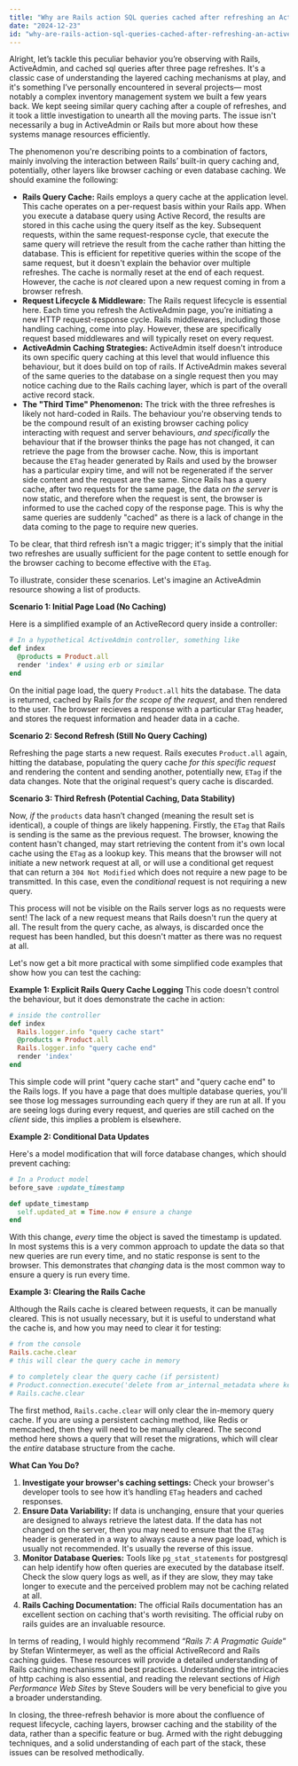 ```yaml
---
title: "Why are Rails action SQL queries cached after refreshing an ActiveAdmin page three times?"
date: "2024-12-23"
id: "why-are-rails-action-sql-queries-cached-after-refreshing-an-activeadmin-page-three-times"
---
```


Alright, let’s tackle this peculiar behavior you’re observing with Rails, ActiveAdmin, and cached sql queries after three page refreshes. It's a classic case of understanding the layered caching mechanisms at play, and it's something I’ve personally encountered in several projects— most notably a complex inventory management system we built a few years back. We kept seeing similar query caching after a couple of refreshes, and it took a little investigation to unearth all the moving parts. The issue isn't necessarily a bug in ActiveAdmin or Rails but more about how these systems manage resources efficiently.

The phenomenon you're describing points to a combination of factors, mainly involving the interaction between Rails’ built-in query caching and, potentially, other layers like browser caching or even database caching. We should examine the following:

*   **Rails Query Cache:** Rails employs a query cache at the application level. This cache operates on a per-request basis within your Rails app. When you execute a database query using Active Record, the results are stored in this cache using the query itself as the key. Subsequent requests, within the same request-response cycle, that execute the same query will retrieve the result from the cache rather than hitting the database. This is efficient for repetitive queries within the scope of the same request, but it doesn't explain the behavior over multiple refreshes. The cache is normally reset at the end of each request. However, the cache is *not* cleared upon a new request coming in from a browser refresh.
*   **Request Lifecycle & Middleware:** The Rails request lifecycle is essential here. Each time you refresh the ActiveAdmin page, you’re initiating a new HTTP request-response cycle. Rails middlewares, including those handling caching, come into play. However, these are specifically request based middlewares and will typically reset on every request.
*   **ActiveAdmin Caching Strategies:** ActiveAdmin itself doesn't introduce its own specific query caching at this level that would influence this behaviour, but it does build on top of rails. If ActiveAdmin makes several of the same queries to the database on a single request then you may notice caching due to the Rails caching layer, which is part of the overall active record stack.
*   **The "Third Time" Phenomenon:** The trick with the three refreshes is likely not hard-coded in Rails. The behaviour you're observing tends to be the compound result of an existing browser caching policy interacting with request and server behaviours, *and specifically* the behaviour that if the browser thinks the page has not changed, it can retrieve the page from the browser cache. Now, this is important because the `ETag` header generated by Rails and used by the browser has a particular expiry time, and will not be regenerated if the server side content and the request are the same. Since Rails has a query cache, after two requests for the same page, the data *on the server* is now static, and therefore when the request is sent, the browser is informed to use the cached copy of the response page. This is why the same queries are suddenly "cached" as there is a lack of change in the data coming to the page to require new queries.

To be clear, that third refresh isn't a magic trigger; it's simply that the initial two refreshes are usually sufficient for the page content to settle enough for the browser caching to become effective with the `ETag`.

To illustrate, consider these scenarios. Let's imagine an ActiveAdmin resource showing a list of products.

**Scenario 1: Initial Page Load (No Caching)**

Here is a simplified example of an ActiveRecord query inside a controller:

```ruby
# In a hypothetical ActiveAdmin controller, something like
def index
  @products = Product.all
  render 'index' # using erb or similar
end
```

On the initial page load, the query `Product.all` hits the database. The data is returned, cached by Rails *for the scope of the request*, and then rendered to the user. The browser recieves a response with a particular `ETag` header, and stores the request information and header data in a cache.

**Scenario 2: Second Refresh (Still No Query Caching)**

Refreshing the page starts a new request. Rails executes `Product.all` again, hitting the database, populating the query cache *for this specific request* and rendering the content and sending another, potentially new, `ETag` if the data changes. Note that the original request's query cache is discarded.

**Scenario 3: Third Refresh (Potential Caching, Data Stability)**

Now, *if* the `products` data hasn’t changed (meaning the result set is identical), a couple of things are likely happening. Firstly, the `ETag` that Rails is sending is the same as the previous request. The browser, knowing the content hasn't changed, may start retrieving the content from it's own local cache using the `ETag` as a lookup key. This means that the browser will not initiate a new network request at all, or will use a conditional get request that can return a `304 Not Modified` which does not require a new page to be transmitted. In this case, even the *conditional* request is not requiring a new query.

This process will not be visible on the Rails server logs as no requests were sent! The lack of a new request means that Rails doesn't run the query at all. The result from the query cache, as always, is discarded once the request has been handled, but this doesn't matter as there was no request at all.

Let's now get a bit more practical with some simplified code examples that show how you can test the caching:

**Example 1: Explicit Rails Query Cache Logging**
This code doesn't control the behaviour, but it does demonstrate the cache in action:

```ruby
# inside the controller
def index
  Rails.logger.info "query cache start"
  @products = Product.all
  Rails.logger.info "query cache end"
  render 'index'
end
```

This simple code will print "query cache start" and "query cache end" to the Rails logs. If you have a page that does multiple database queries, you'll see those log messages surrounding each query if they are run at all. If you are seeing logs during every request, and queries are still cached on the *client* side, this implies a problem is elsewhere.

**Example 2: Conditional Data Updates**

Here's a model modification that will force database changes, which should prevent caching:

```ruby
# In a Product model
before_save :update_timestamp

def update_timestamp
  self.updated_at = Time.now # ensure a change
end
```

With this change, *every* time the object is saved the timestamp is updated. In most systems this is a very common approach to update the data so that new queries are run every time, and no static response is sent to the browser. This demonstrates that *changing* data is the most common way to ensure a query is run every time.

**Example 3: Clearing the Rails Cache**

Although the Rails cache is cleared between requests, it can be manually cleared. This is not usually necessary, but it is useful to understand what the cache is, and how you may need to clear it for testing:

```ruby
# from the console
Rails.cache.clear
# this will clear the query cache in memory

# to completely clear the query cache (if persistent)
# Product.connection.execute('delete from ar_internal_metadata where key="schema_migrations"')
# Rails.cache.clear
```

The first method, `Rails.cache.clear` will only clear the in-memory query cache. If you are using a persistent caching method, like Redis or memcached, then they will need to be manually cleared. The second method here shows a query that will reset the migrations, which will clear the *entire* database structure from the cache.

**What Can You Do?**

1.  **Investigate your browser's caching settings:** Check your browser's developer tools to see how it’s handling `ETag` headers and cached responses.
2.  **Ensure Data Variability:** If data is unchanging, ensure that your queries are designed to always retrieve the latest data. If the data has not changed on the server, then you may need to ensure that the `ETag` header is generated in a way to always cause a new page load, which is usually not recommended. It's usually the reverse of this issue.
3.  **Monitor Database Queries:** Tools like `pg_stat_statements` for postgresql can help identify how often queries are executed by the database itself. Check the slow query logs as well, as if they are slow, they may take longer to execute and the perceived problem may not be caching related at all.
4.  **Rails Caching Documentation:** The official Rails documentation has an excellent section on caching that's worth revisiting. The official ruby on rails guides are an invaluable resource.

In terms of reading, I would highly recommend “*Rails 7: A Pragmatic Guide*” by Stefan Wintermeyer, as well as the official ActiveRecord and Rails caching guides. These resources will provide a detailed understanding of Rails caching mechanisms and best practices. Understanding the intricacies of http caching is also essential, and reading the relevant sections of *High Performance Web Sites* by Steve Souders will be very beneficial to give you a broader understanding.

In closing, the three-refresh behavior is more about the confluence of request lifecycle, caching layers, browser caching and the stability of the data, rather than a specific feature or bug. Armed with the right debugging techniques, and a solid understanding of each part of the stack, these issues can be resolved methodically.
